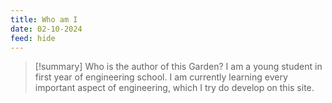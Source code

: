 ```yaml
---
title: Who am I
date: 02-10-2024
feed: hide
---
```

>[!summary] Who is the author of this Garden?
> I am a young student in first year of engineering school. I am currently learning every important aspect of engineering, which I try do develop on this site. 

